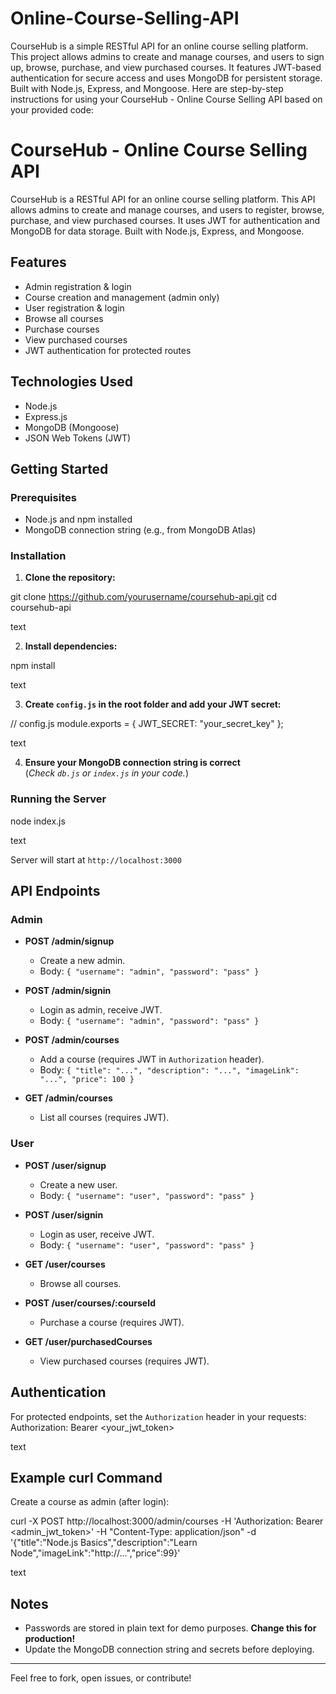 # Online-Course-Selling-API
CourseHub is a simple RESTful API for an online course selling platform. This project allows admins to create and manage courses, and users to sign up, browse, purchase, and view purchased courses. It features JWT-based authentication for secure access and uses MongoDB for persistent storage. Built with Node.js, Express, and Mongoose.
Here are step-by-step instructions for using your CourseHub - Online Course Selling API based on your provided code:

# CourseHub - Online Course Selling API

CourseHub is a RESTful API for an online course selling platform. This API allows admins to create and manage courses, and users to register, browse, purchase, and view purchased courses. It uses JWT for authentication and MongoDB for data storage. Built with Node.js, Express, and Mongoose.

## Features

- Admin registration & login
- Course creation and management (admin only)
- User registration & login
- Browse all courses
- Purchase courses
- View purchased courses
- JWT authentication for protected routes

## Technologies Used

- Node.js
- Express.js
- MongoDB (Mongoose)
- JSON Web Tokens (JWT)

## Getting Started

### Prerequisites

- Node.js and npm installed
- MongoDB connection string (e.g., from MongoDB Atlas)

### Installation

1. **Clone the repository:**

git clone https://github.com/yourusername/coursehub-api.git
cd coursehub-api

text

2. **Install dependencies:**

npm install

text

3. **Create `config.js` in the root folder and add your JWT secret:**

// config.js
module.exports = {
JWT_SECRET: "your_secret_key"
};

text

4. **Ensure your MongoDB connection string is correct**  
(_Check `db.js` or `index.js` in your code._)

### Running the Server

node index.js

text

Server will start at `http://localhost:3000`

## API Endpoints

### Admin

- **POST /admin/signup**
  - Create a new admin.
  - Body: `{ "username": "admin", "password": "pass" }`

- **POST /admin/signin**
  - Login as admin, receive JWT.
  - Body: `{ "username": "admin", "password": "pass" }`

- **POST /admin/courses**
  - Add a course (requires JWT in `Authorization` header).
  - Body: `{ "title": "...", "description": "...", "imageLink": "...", "price": 100 }`

- **GET /admin/courses**
  - List all courses (requires JWT).

### User

- **POST /user/signup**
  - Create a new user.
  - Body: `{ "username": "user", "password": "pass" }`

- **POST /user/signin**
  - Login as user, receive JWT.
  - Body: `{ "username": "user", "password": "pass" }`

- **GET /user/courses**
  - Browse all courses.

- **POST /user/courses/:courseId**
  - Purchase a course (requires JWT).

- **GET /user/purchasedCourses**
  - View purchased courses (requires JWT).

## Authentication

For protected endpoints, set the `Authorization` header in your requests:
Authorization: Bearer <your_jwt_token>

text

## Example curl Command

Create a course as admin (after login):

curl -X POST http://localhost:3000/admin/courses
-H 'Authorization: Bearer <admin_jwt_token>'
-H "Content-Type: application/json"
-d '{"title":"Node.js Basics","description":"Learn Node","imageLink":"http://...","price":99}'

text

## Notes

- Passwords are stored in plain text for demo purposes. **Change this for production!**
- Update the MongoDB connection string and secrets before deploying.

---

Feel free to fork, open issues, or contribute!
